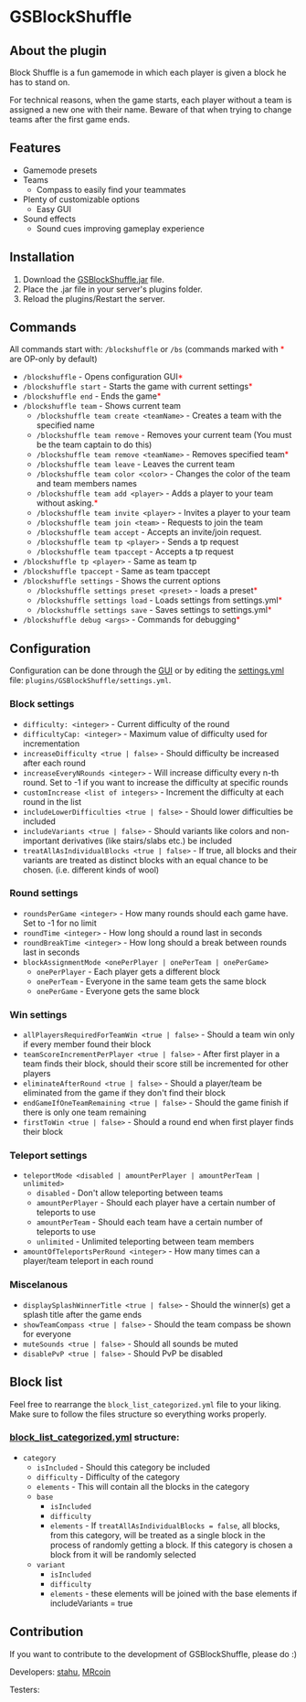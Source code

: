 # GSBlockShuffle

## About the plugin
Block Shuffle is a fun gamemode in which each player is given a block he has to stand on.

For technical reasons, when the game starts, each player without a team is assigned a new one with their name. Beware of that when trying to change teams after the first game ends.

## Features
- Gamemode presets
- Teams
  - Compass to easily find your teammates
- Plenty of customizable options
  - Easy GUI
- Sound effects
  - Sound cues improving gameplay experience

## Installation
1. Download the [GSBlockShuffle.jar](https://github.com/stahuOfficial/GSBlockShuffle/releases/latest) file.
2. Place the .jar file in your server's plugins folder.
3. Reload the plugins/Restart the server.

## Commands
All commands start with: `/blockshuffle` or `/bs` (commands marked with <span style="color:red">*</span> are OP-only by default)
- `/blockshuffle` - Opens configuration GUI<span style="color:red">*</span>
- `/blockshuffle start` - Starts the game with current settings<span style="color:red">*</span>
- `/blockshuffle end` - Ends the game<span style="color:red">*</span>
- `/blockshuffle team` - Shows current team
  - `/blockshuffle team create <teamName>` - Creates a team with the specified name
  - `/blockshuffle team remove` - Removes your current team (You must be the team captain to do this)
  - `/blockshuffle team remove <teamName>` - Removes specified team<span style="color:red">*</span>
  - `/blockshuffle team leave` - Leaves the current team
  - `/blockshuffle team color <color>` - Changes the color of the team and team members names
  - `/blockshuffle team add <player>` - Adds a player to your team without asking.<span style="color:red">*</span>
  - `/blockshuffle team invite <player>` - Invites a player to your team
  - `/blockshuffle team join <team>` - Requests to join the team
  - `/blockshuffle team accept` - Accepts an invite/join request.
  - `/blockshuffle team tp <player>` - Sends a tp request
  - `/blockshuffle team tpaccept` - Accepts a tp request
- `/blockshuffle tp <player>` - Same as team tp
- `/blockshuffle tpaccept` - Same as team tpaccept
- `/blockshuffle settings` - Shows the current options
  - `/blockshuffle settings preset <preset>` - loads a preset<span style="color:red">*</span>
  - `/blockshuffle settings load` - Loads settings from settings.yml<span style="color:red">*</span>
  - `/blockshuffle settings save` - Saves settings to settings.yml<span style="color:red">*</span>
- `/blockshuffle debug <args>` - Commands for debugging<span style="color:red">*</span>

## Configuration
Configuration can be done through the [GUI](#commands) or by editing the [settings.yml](src/main/resources/settings.yml) file: `plugins/GSBlockShuffle/settings.yml`.
### Block settings
- `difficulty: <integer>` - Current difficulty of the round
- `difficultyCap: <integer>` - Maximum value of difficulty used for incrementation
- `increaseDifficulty <true | false>` - Should difficulty be increased after each round
- `increaseEveryNRounds <integer>` - Will increase difficulty every n-th round. Set to -1 if you want to increase the difficulty at specific rounds
- `customIncrease <list of integers>` - Increment the difficulty at each round in the list
- `includeLowerDifficulties <true | false>` - Should lower difficulties be included
- `includeVariants <true | false>` - Should variants like colors and non-important derivatives (like stairs/slabs etc.) be included
- `treatAllAsIndividualBlocks <true | false>` - If true, all blocks and their variants are treated as distinct blocks with an equal chance to be chosen. (i.e. different kinds of wool)
### Round settings
- `roundsPerGame <integer>` - How many rounds should each game have. Set to -1 for no limit
- `roundTime <integer>` - How long should a round last in seconds
- `roundBreakTime <integer>` - How long should a break between rounds last in seconds
- `blockAssignmentMode <onePerPlayer | onePerTeam | onePerGame>`
  - `onePerPlayer` - Each player gets a different block
  - `onePerTeam` - Everyone in the same team gets the same block
  - `onePerGame` - Everyone gets the same block

### Win settings
- `allPlayersRequiredForTeamWin <true | false>` - Should a team win only if every member found their block
- `teamScoreIncrementPerPlayer <true | false>` - After first player in a team finds their block, should their score still be incremented for other players
- `eliminateAfterRound <true | false>` - Should a player/team be eliminated from the game if they don't find their block
- `endGameIfOneTeamRemaining <true | false>` - Should the game finish if there is only one team remaining
- `firstToWin <true | false>` - Should a round end when first player finds their block

### Teleport settings
- `teleportMode <disabled | amountPerPlayer | amountPerTeam | unlimited>`
  - `disabled` - Don't allow teleporting between teams
  - `amountPerPlayer` - Should each player have a certain number of teleports to use
  - `amountPerTeam` - Should each team have a certain number of teleports to use
  - `unlimited` - Unlimited teleporting between team members
- `amountOfTeleportsPerRound <integer>` - How many times can a player/team teleport in each round

### Miscelanous
- `displaySplashWinnerTitle <true | false>` - Should the winner(s) get a splash title after the game ends
- `showTeamCompass <true | false>` - Should the team compass be shown for everyone
- `muteSounds <true | false>` - Should all sounds be muted
- `disablePvP <true | false>` - Should PvP be disabled

## Block list
Feel free to rearrange the `block_list_categorized.yml` file to your liking.
Make sure to follow the files structure so everything works properly.

### [block_list_categorized.yml](src/main/resources/block_list_categorized.yml) structure:
- `category`
  - `isIncluded` - Should this category be included
  - `difficulty` - Difficulty of the category
  - `elements` - This will contain all the blocks in the category
  - `base`
    - `isIncluded`
    - `difficulty`
    - `elements` - If `treatAllAsIndividualBlocks = false`, all blocks, from this category, will be treated as a single block in the process of randomly getting a block. If this category is chosen a block from it will be randomly selected
  - `variant`
    - `isIncluded`
    - `difficulty`
    - `elements` - these elements will be joined with the base elements if includeVariants = true

## Contribution
If you want to contribute to the development of GSBlockShuffle, please do :)

Developers: [stahu](https://github.com/stahuOfficial), [MRcoin](https://github.com/MRcoin2)

Testers: 
